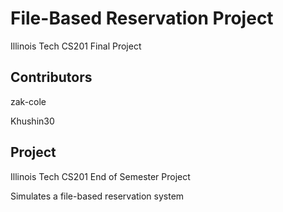 # File-Based Reservation Project
Illinois Tech CS201 Final Project

## Contributors
zak-cole

Khushin30

## Project

Illinois Tech CS201 End of Semester Project

Simulates a file-based reservation system
